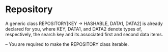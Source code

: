 # Repository
A generic class REPOSITORY[KEY -> HASHABLE, DATA1, DATA2] is already declared for you, where
KEY, DATA1, and DATA2 denote types of, respectively, the search key and its associated first and second
data items.

– You are required to make the REPOSITORY class iterable.
